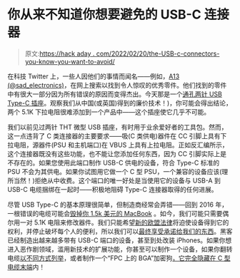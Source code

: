 # 你从来不知道你想要避免的 USB-C 连接器

> 原文:[https://hack aday . com/2022/02/20/the-USB-c-connectors-you-know-you-want-to-avoid/](https://hackaday.com/2022/02/20/the-usb-c-connectors-you-never-knew-you-wanted-to-avoid/)

在科技 Twitter 上，一些人因他们的事情而闻名——例如，[A13 (@sad_electronics)](当他们不忙着设计电子产品时)，在网上搜索以找到令人惊叹的优秀零件。他们找到的零件中有很大一部分因为所有错误的原因而变得杰出。今天那是一个[通孔两针 USB Type-C 插座](https://twitter.com/sad_electronics/status/1494666768517844993)。观察我们从中国(或英国)得到的廉价技术！)，你可能会得出结论，两个 5.1K 下拉电阻很难添加到一个产品中——这个插座使它几乎不可能。

我们以前见过两针 THT 微型 USB 插座，有时用于业余爱好者的工具包。然而，这一点违背了 C 类连接器的主要要求——吸(C 类供电)器件在 CC 引脚上具有下拉电阻，源器件(PSU 和主机端口)在 VBUS 上具有上拉电阻。正如反汇编所示，这个连接器既没有这些功能，也不能让您添加任何东西，因为 CC 引脚实际上是不存在的。如果您使用此端口制作 USB-C 供电的设备，符合 Type-C 标准的 PSU 不会为其供电。如果你试图用它做一个 C 型 PSU，一个兼容的设备应该(理所当然！)拒绝从中收费。这个端口的唯一好处是当使用它的设备与 USB-A 到 USB-C 电缆捆绑在一起时——积极地阻碍 Type-C 连接器取得的任何进展。

尽管 USB Type-C 的基本原理很简单，但制造商经常会弄错——回到 2016 年，一根错误的电缆可能会[毁掉你 1.5k 美元的 MacBook](https://hackaday.com/2016/02/04/the-usb-type-c-cable-that-will-break-your-computer/) 。如今，我们可能只需要偶尔用一对 5.1K 电阻来修改器件。我们只能希望[新的欧盟法律](https://hackaday.com/2021/10/12/showdown-time-for-non-standard-chargers-in-europe/)将迫使设备得到它的权利，并停止破坏每个人的便利，所以我们可以[最终享受承诺给我们的东西](https://hackaday.com/2020/06/23/usb-c-is-taking-over-when-exactly/)。黑客已经制造出越来越多带有 USB-C 端口的设备，甚至到处改装 iPhones。如果你想进入恶作剧领域，滥用新技术的扩展功能，你甚至可以制作一个设备，如果你翻转电缆[以不同方式列举](https://hackaday.com/2021/03/22/cursed-usb-c-when-plug-orientation-matters/)，或者制作一个“FPC 上的 BGA”加密狗[，它完全隐藏在 C 型电缆末端](https://hackaday.com/2022/01/01/genius-or-cursed-this-usb-c-connector-is-flexible/)内！